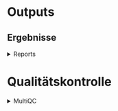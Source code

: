 # Outputs 

## Ergebnisse
<details markdown=1>
<summary>Reports</summary>

- `name_der_analyse`.xlsx: Eine Tabelle alleer Ergebnisse in Excel Format; ein Blatt pro Test mit je einer Zeile pro Probe und den dazugehörigen Analysen. 
- `JSON/*.json`: Die aufbereiteten Ergebnisse für jede Probe und jede Analysestrategie in einem standardisierten JSON Format. 

</details>

# Qualitätskontrolle
<details markdown=1>
<summary>MultiQC</summary>

- MultiQC/`name_der_Analyse`_multiqc_report.html: Eine grafische Aufstellung aller QC Metriken, Software Versionen und der primären Ergebnisse

</details>

